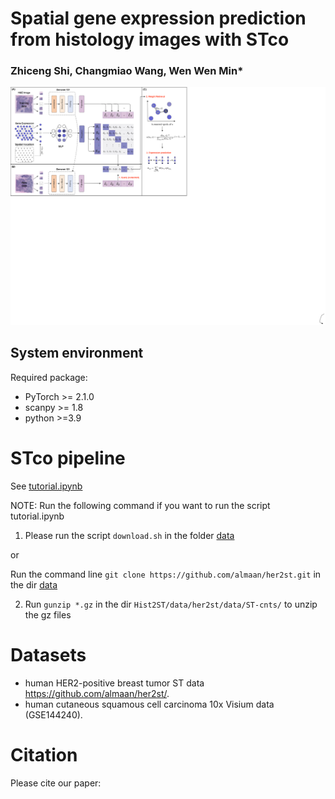 # Spatial gene expression prediction from histology images with STco
### Zhiceng Shi, Changmiao Wang, Wen Wen Min*



      

![(Variational) gcn](Workflow.png)




## System environment
Required package:
- PyTorch >= 2.1.0
- scanpy >= 1.8
- python >=3.9



# STco pipeline

See [tutorial.ipynb](tutorial.ipynb)


NOTE: Run the following command if you want to run the script tutorial.ipynb
 
1.  Please run the script `download.sh` in the folder [data](https://github.com/DDD1122/STco/tree/main/data) 

or 

Run the command line `git clone https://github.com/almaan/her2st.git` in the dir [data](https://github.com/DDD1122/STco/tree/main/data) 

2. Run `gunzip *.gz` in the dir `Hist2ST/data/her2st/data/ST-cnts/` to unzip the gz files


# Datasets

 -  human HER2-positive breast tumor ST data https://github.com/almaan/her2st/.
 -  human cutaneous squamous cell carcinoma 10x Visium data (GSE144240).


# Citation

Please cite our paper:

```



```
